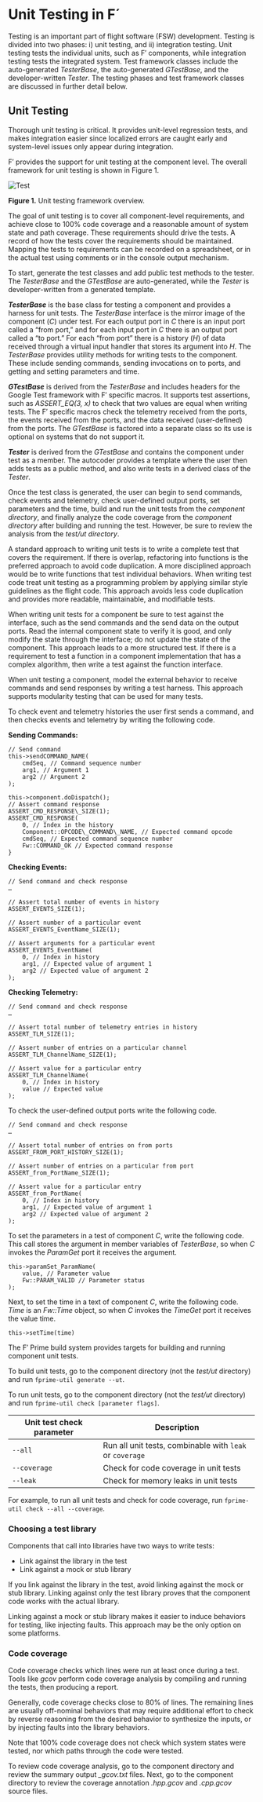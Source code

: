 # Unit Testing in F´

Testing is an important part of flight software (FSW) development.
Testing is divided into two phases: i) unit testing, and ii) integration
testing. Unit testing tests the individual units, such as F′ components,
while integration testing tests the integrated system. Test framework
classes include the auto-generated *TesterBase*, the auto-generated
*GTestBase*, and the developer-written *Tester*. The testing phases and
test framework classes are discussed in further detail below.

## Unit Testing

Thorough unit testing is critical. It provides unit-level regression
tests, and makes integration easier since localized errors are caught
early and system-level issues only appear during integration.

F′ provides the support for unit testing at the component level. The
overall framework for unit testing is shown in Figure 1.

![Test](../media/test1.png)

**Figure 1.** Unit testing framework overview.

The goal of unit testing is to cover all component-level requirements,
and achieve close to 100% code coverage and a reasonable amount of
system state and path coverage. These requirements should drive the
tests. A record of how the tests cover the requirements should be
maintained. Mapping the tests to requirements can be recorded on a
spreadsheet, or in the actual test using comments or in the console
output mechanism.

To start, generate the test classes and add public test methods to the
tester. The *TesterBase* and the *GTestBase* are auto-generated, while
the *Tester* is developer-written from a generated template.

***TesterBase*** is the base class for testing a component and provides
a harness for unit tests. The *TesterBase* interface is the mirror image
of the component (*C*) under test. For each output port in *C* there is
an input port called a “from port,” and for each input port in *C* there
is an output port called a “to port.” For each “from port” there is a
history (*H*) of data received through a virtual input handler that
stores its argument into *H*. The *TesterBase* provides utility methods
for writing tests to the component. These include sending commands,
sending invocations on to ports, and getting and setting parameters and
time.

***GTestBase*** is derived from the *TesterBase* and includes headers
for the Google Test framework with F′ specific macros. It supports test
assertions, such as *ASSERT\_EQ(3, x)* to check that two values are
equal when writing tests. The F′ specific macros check the telemetry
received from the ports, the events received from the ports, and the
data received (user-defined) from the ports. The *GTestBase* is factored
into a separate class so its use is optional on systems that do not
support it.

***Tester*** is derived from the *GTestBase* and contains the component
under test as a member. The autocoder provides a template where the user
then adds tests as a public method, and also write tests in a derived
class of the *Tester*.

Once the test class is generated, the user can begin to send commands,
check events and telemetry, check user-defined output ports, set
parameters and the time, build and run the unit tests from the
*component directory*, and finally analyze the code coverage from the
*component directory* after building and running the test. However, be
sure to review the analysis from the *test/ut directory*.

A standard approach to writing unit tests is to write a complete test
that covers the requirement. If there is overlap, refactoring into
functions is the preferred approach to avoid code duplication. A more
disciplined approach would be to write functions that test individual
behaviors. When writing test code treat unit testing as a programming
problem by applying similar style guidelines as the flight code. This
approach avoids less code duplication and provides more readable,
maintainable, and modifiable tests.

When writing unit tests for a component be sure to test against the
interface, such as the send commands and the send data on the output
ports. Read the internal component state to verify it is good, and only
modify the state through the interface; do not update the state of the
component. This approach leads to a more structured test. If there is a
requirement to test a function in a component implementation that has a
complex algorithm, then write a test against the function interface.

When unit testing a component, model the external behavior to receive
commands and send responses by writing a test harness. This approach
supports modularity testing that can be used for many tests.

To check event and telemetry histories the user first sends a command,
and then checks events and telemetry by writing the following code.

**Sending Commands:**

```
// Send command
this->sendCOMMAND_NAME(
    cmdSeq, // Command sequence number
    arg1, // Argument 1
    arg2 // Argument 2
);

this->component.doDispatch();
// Assert command response
ASSERT_CMD_RESPONSE\_SIZE(1);
ASSERT_CMD_RESPONSE(
    0, // Index in the history
    Component::OPCODE\_COMMAND\_NAME, // Expected command opcode
    cmdSeq, // Expected command sequence number
    Fw::COMMAND_OK // Expected command response
}
```

**Checking Events:**

```
// Send command and check response
…

// Assert total number of events in history
ASSERT_EVENTS_SIZE(1);

// Assert number of a particular event
ASSERT_EVENTS_EventName_SIZE(1);

// Assert arguments for a particular event
ASSERT_EVENTS_EventName(
    0, // Index in history
    arg1, // Expected value of argument 1
    arg2 // Expected value of argument 2
);
```

**Checking Telemetry:**
```
// Send command and check response
…

// Assert total number of telemetry entries in history
ASSERT_TLM_SIZE(1);

// Assert number of entries on a particular channel
ASSERT_TLM_ChannelName_SIZE(1);

// Assert value for a particular entry
ASSERT_TLM_ChannelName(
    0, // Index in history
    value // Expected value
);
```
To check the user-defined output ports write the following code.
```
// Send command and check response
…

// Assert total number of entries on from ports
ASSERT_FROM_PORT_HISTORY_SIZE(1);

// Assert number of entries on a particular from port
ASSERT_from_PortName_SIZE(1);

// Assert value for a particular entry
ASSERT_from_PortName(
    0, // Index in history
    arg1, // Expected value of argument 1
    arg2 // Expected value of argument 2
);
```

To set the parameters in a test of component *C*, write the following
code. This call stores the argument in member variables of *TesterBase*,
so when *C* invokes the *ParamGet* port it receives the argument.

```
this->paramSet_ParamName(
    value, // Parameter value
    Fw::PARAM_VALID // Parameter status
);
```

Next, to set the time in a text of component *C*, write the following
code. *Time* is an *Fw::Time* object, so when *C* invokes the *TimeGet*
port it receives the value time.

`this->setTime(time)`

The F′ Prime build system provides targets for building and running
component unit tests.

To build unit tests, go to the component directory (not the *test/ut*
directory) and run `fprime-util generate --ut`.

To run unit tests, go to the component directory (not the *test/ut*
directory) and run `fprime-util check [parameter flags]`. 

Unit test check parameter | Description
---|---
`--all` | Run all unit tests, combinable with `leak` or `coverage`
`--coverage` | Check for code coverage in unit tests
`--leak` | Check for memory leaks in unit tests

For example, to run all unit tests and check for code coverage, run `fprime-util check --all --coverage`.

### Choosing a test library

Components that call into libraries have two ways to write tests:

- Link against the library in the test
- Link against a mock or stub library

If you link against the library in the test, avoid linking against the
mock or stub library. Linking against only the test library proves that the component code works with the actual library. 

Linking against a mock or stub library makes it easier to induce 
behaviors for testing, like injecting faults. This approach may be
the only option on some platforms.

### Code coverage

Code coverage checks which lines were run at least once during
a test. Tools like *gcov* perform code coverage analysis by compiling and running the tests, then producing a report.

Generally, code coverage checks close to 80% of lines. The remaining
lines are usually off-nominal behaviors that may require additional
effort to check by reverse reasoning from the desired behavior to
synthesize the inputs, or by injecting faults into the library
behaviors.

Note that 100% code coverage does not check which system states were tested, nor which paths through the code were tested.

To review code coverage analysis, go to the component directory and review the summary output *\_gcov.txt* files. Next, go to the component directory to review the coverage annotation *.hpp.gcov* and *.cpp.gcov* source files.
